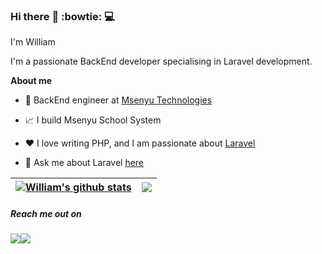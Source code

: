### Hi there :rocket: :bowtie: :computer:

I'm William


I'm a passionate BackEnd developer specialising in Laravel development.

**About me**

- 💼 BackEnd engineer at [Msenyu Technologies](https://msenyu.com)
- 📈 I build Msenyu School System

- ❤️ I love writing PHP, and I am passionate about [Laravel](https://www.laravel.com)

- 💬 Ask me about Laravel [here](https://twitter.com/WilliamAsaba)


| <a href="https://github.com/williamug/github-readme-stats"><img align="center" src="https://github-readme-stats.vercel.app/api?username=williamug&show_icons=true&include_all_commits=true&theme=buefy&hide_border=true" alt="William's github stats" /></a> | <a href="https://github.com/williamug/github-readme-stats"><img align="center" src="https://github-readme-stats.vercel.app/api/top-langs/?username=williamug&layout=compact&theme=buefy&hide_border=true" /></a> |
| ------------- | ------------- |

##### Reach me out on 
<p><img src="https://img.shields.io/twitter/url?style=social&url=https%3A%2F%2Fwww.twitter.com%2FWilliamAsaba"><img src="https://img.shields.io/badge/github-follow-blue"></p>

